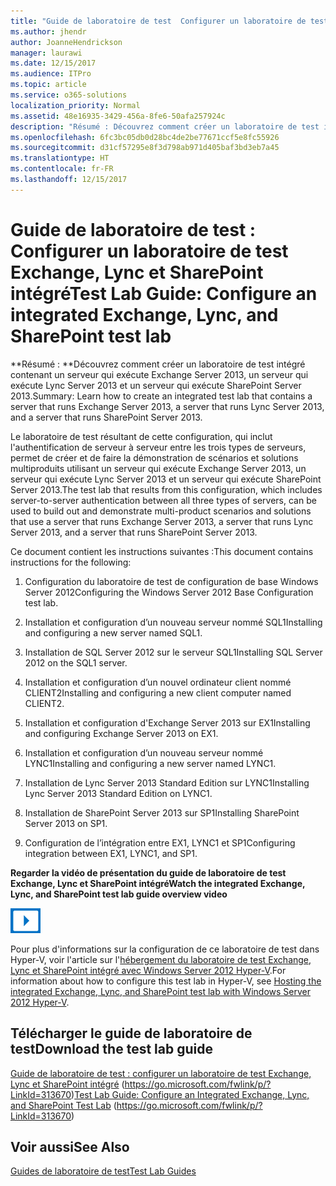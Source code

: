 ```yaml
---
title: "Guide de laboratoire de test  Configurer un laboratoire de test Exchange, Lync et SharePoint intégré"
ms.author: jhendr
author: JoanneHendrickson
manager: laurawi
ms.date: 12/15/2017
ms.audience: ITPro
ms.topic: article
ms.service: o365-solutions
localization_priority: Normal
ms.assetid: 48e16935-3429-456a-8fe6-50afa257924c
description: "Résumé : Découvrez comment créer un laboratoire de test intégré contenant un serveur qui exécute Exchange Server 2013, un serveur qui exécute Lync Server 2013 et un serveur qui exécute SharePoint Server 2013."
ms.openlocfilehash: 6fc3bc05db0d28bc4de2be77671ccf5e8fc55926
ms.sourcegitcommit: d31cf57295e8f3d798ab971d405baf3bd3eb7a45
ms.translationtype: HT
ms.contentlocale: fr-FR
ms.lasthandoff: 12/15/2017
---
```

# <a name="test-lab-guide-configure-an-integrated-exchange-lync-and-sharepoint-test-lab"></a><span data-ttu-id="7e031-103">Guide de laboratoire de test : Configurer un laboratoire de test Exchange, Lync et SharePoint intégré</span><span class="sxs-lookup"><span data-stu-id="7e031-103">Test Lab Guide: Configure an integrated Exchange, Lync, and SharePoint test lab</span></span>

 <span data-ttu-id="7e031-104">**Résumé : **Découvrez comment créer un laboratoire de test intégré contenant un serveur qui exécute Exchange Server 2013, un serveur qui exécute Lync Server 2013 et un serveur qui exécute SharePoint Server 2013.</span><span class="sxs-lookup"><span data-stu-id="7e031-104">Summary: Learn how to create an integrated test lab that contains a server that runs Exchange Server 2013, a server that runs Lync Server 2013, and a server that runs SharePoint Server 2013.</span></span>
  
<span data-ttu-id="7e031-105">Le laboratoire de test résultant de cette configuration, qui inclut l'authentification de serveur à serveur entre les trois types de serveurs, permet de créer et de faire la démonstration de scénarios et solutions multiproduits utilisant un serveur qui exécute Exchange Server 2013, un serveur qui exécute Lync Server 2013 et un serveur qui exécute SharePoint Server 2013.</span><span class="sxs-lookup"><span data-stu-id="7e031-105">The test lab that results from this configuration, which includes server-to-server authentication between all three types of servers, can be used to build out and demonstrate multi-product scenarios and solutions that use a server that runs Exchange Server 2013, a server that runs Lync Server 2013, and a server that runs SharePoint Server 2013.</span></span>
  
<span data-ttu-id="7e031-106">Ce document contient les instructions suivantes :</span><span class="sxs-lookup"><span data-stu-id="7e031-106">This document contains instructions for the following:</span></span>
  
1. <span data-ttu-id="7e031-107">Configuration du laboratoire de test de configuration de base Windows Server 2012</span><span class="sxs-lookup"><span data-stu-id="7e031-107">Configuring the Windows Server 2012 Base Configuration test lab.</span></span>
    
2. <span data-ttu-id="7e031-108">Installation et configuration d’un nouveau serveur nommé SQL1</span><span class="sxs-lookup"><span data-stu-id="7e031-108">Installing and configuring a new server named SQL1.</span></span>
    
3. <span data-ttu-id="7e031-109">Installation de SQL Server 2012 sur le serveur SQL1</span><span class="sxs-lookup"><span data-stu-id="7e031-109">Installing SQL Server 2012 on the SQL1 server.</span></span>
    
4. <span data-ttu-id="7e031-110">Installation et configuration d’un nouvel ordinateur client nommé CLIENT2</span><span class="sxs-lookup"><span data-stu-id="7e031-110">Installing and configuring a new client computer named CLIENT2.</span></span>
    
5. <span data-ttu-id="7e031-111">Installation et configuration d'Exchange Server 2013 sur EX1</span><span class="sxs-lookup"><span data-stu-id="7e031-111">Installing and configuring Exchange Server 2013 on EX1.</span></span>
    
6. <span data-ttu-id="7e031-112">Installation et configuration d’un nouveau serveur nommé LYNC1</span><span class="sxs-lookup"><span data-stu-id="7e031-112">Installing and configuring a new server named LYNC1.</span></span>
    
7. <span data-ttu-id="7e031-113">Installation de Lync Server 2013 Standard Edition sur LYNC1</span><span class="sxs-lookup"><span data-stu-id="7e031-113">Installing Lync Server 2013 Standard Edition on LYNC1.</span></span>
    
8. <span data-ttu-id="7e031-114">Installation de SharePoint Server 2013 sur SP1</span><span class="sxs-lookup"><span data-stu-id="7e031-114">Installing SharePoint Server 2013 on SP1.</span></span>
    
9. <span data-ttu-id="7e031-115">Configuration de l’intégration entre EX1, LYNC1 et SP1</span><span class="sxs-lookup"><span data-stu-id="7e031-115">Configuring integration between EX1, LYNC1, and SP1.</span></span>
    
<span data-ttu-id="7e031-116">**Regarder la vidéo de présentation du guide de laboratoire de test Exchange, Lync et SharePoint intégré**</span><span class="sxs-lookup"><span data-stu-id="7e031-116">**Watch the integrated Exchange, Lync, and SharePoint test lab guide overview video**</span></span>

![Icône Vidéo (bouton de lecture)](images/mod_icon_video_M.png)
  
<span data-ttu-id="7e031-118">Pour plus d'informations sur la configuration de ce laboratoire de test dans Hyper-V, voir l'article sur l'[hébergement du laboratoire de test Exchange, Lync et SharePoint intégré avec Windows Server 2012 Hyper-V](https://social.technet.microsoft.com/wiki/contents/articles/18483.hosting-the-integrated-exchange-lync-and-sharepoint-test-lab-with-windows-server-2012-hyper-v.aspx).</span><span class="sxs-lookup"><span data-stu-id="7e031-118">For information about how to configure this test lab in Hyper-V, see [Hosting the integrated Exchange, Lync, and SharePoint test lab with Windows Server 2012 Hyper-V](https://social.technet.microsoft.com/wiki/contents/articles/18483.hosting-the-integrated-exchange-lync-and-sharepoint-test-lab-with-windows-server-2012-hyper-v.aspx).</span></span>
  
## <a name="download-the-test-lab-guide"></a><span data-ttu-id="7e031-119">Télécharger le guide de laboratoire de test</span><span class="sxs-lookup"><span data-stu-id="7e031-119">Download the test lab guide</span></span>

<span data-ttu-id="7e031-120">[Guide de laboratoire de test : configurer un laboratoire de test Exchange, Lync et SharePoint intégré](https://go.microsoft.com/fwlink/p/?LinkId=313670) (https://go.microsoft.com/fwlink/p/?LinkId=313670)</span><span class="sxs-lookup"><span data-stu-id="7e031-120">[Test Lab Guide: Configure an Integrated Exchange, Lync, and SharePoint Test Lab](https://go.microsoft.com/fwlink/p/?LinkId=313670) (https://go.microsoft.com/fwlink/p/?LinkId=313670)</span></span>
  
## <a name="see-also"></a><span data-ttu-id="7e031-121">Voir aussi</span><span class="sxs-lookup"><span data-stu-id="7e031-121">See Also</span></span>

[<span data-ttu-id="7e031-122">Guides de laboratoire de test</span><span class="sxs-lookup"><span data-stu-id="7e031-122">Test Lab Guides</span></span>](https://go.microsoft.com/fwlink/p/?LinkId=202817)




